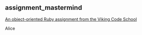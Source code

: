 ## assignment_mastermind

[An object-oriented Ruby assignment from the Viking Code School](http://www.vikingcodeschool.com)

Alice